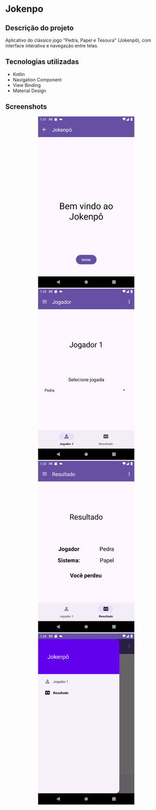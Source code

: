 # Jokenpo

## Descrição do projeto

Aplicativo do clássico jogo "Pedra, Papel e Tesoura" (Jokenpô), com interface interativa e navegação entre telas.

## Tecnologias utilizadas

- Kotlin
- Navigation Component
- View Binding
- Material Design

## Screenshots

<p align="center">
    <img src="screenshots/jokenpo-inicial.png" alt="Jokenpô - Tela principal" width="300"/>
    <img src="screenshots/jokenpo-player.png" alt="Jokenpô - Seleção de jogada" width="300"/>
    <img src="screenshots/jokenpo-resultado.png" alt="Jokenpô - Resultado da partida" width="300"/>
    <img src="screenshots/jokenpo-drawer.png" alt="Jokenpô - Menu" width="300"/>
</p>